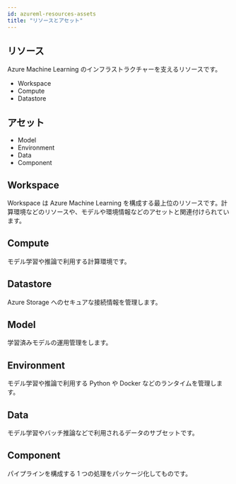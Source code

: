 ```yaml
---
id: azureml-resources-assets
title: "リソースとアセット"
---
```



## リソース
Azure Machine Learning のインフラストラクチャーを支えるリソースです。

- Workspace
- Compute
- Datastore

## アセット

- Model
- Environment
- Data
- Component

## Workspace

Workspace は Azure Machine Learning を構成する最上位のリソースです。計算環境などのリソースや、モデルや環境情報などのアセットと関連付けられています。


## Compute
モデル学習や推論で利用する計算環境です。

## Datastore
Azure Storage へのセキュアな接続情報を管理します。

## Model
学習済みモデルの運用管理をします。

## Environment
モデル学習や推論で利用する Python や Docker などのランタイムを管理します。

## Data
モデル学習やバッチ推論などで利用されるデータのサブセットです。

## Component
パイプラインを構成する 1 つの処理をパッケージ化してものです。